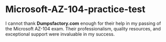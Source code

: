 # Microsoft-AZ-104-practice-test
I cannot thank **Dumpsfactory.com** enough for their help in my passing of the Microsoft AZ-104 exam. Their professionalism, quality resources, and exceptional support were invaluable in my success.
